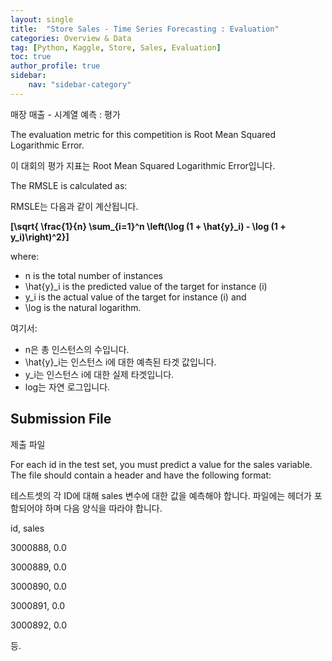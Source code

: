 ```yaml
---
layout: single
title:  "Store Sales - Time Series Forecasting : Evaluation"
categories: Overview & Data
tag: [Python, Kaggle, Store, Sales, Evaluation]
toc: true
author_profile: true
sidebar:
    nav: "sidebar-category"
---
```


매장 매출 - 시계열 예측 : 평가

The evaluation metric for this competition is Root Mean Squared Logarithmic Error.

이 대회의 평가 지표는 Root Mean Squared Logarithmic Error입니다.

The RMSLE is calculated as:

RMSLE는 다음과 같이 계산됩니다.

**[\sqrt{ \frac{1}{n} \sum_{i=1}^n \left(\log (1 + \hat{y}_i) - \log (1 + y_i)\right)^2}]**

where:

- n is the total number of instances
- \hat{y}_i is the predicted value of the target for instance (i)
- y_i is the actual value of the target for instance (i) and
- \log is the natural logarithm.

여기서:

- n은 총 인스턴스의 수입니다.
- \hat{y}_i는 인스턴스 i에 대한 예측된 타겟 값입니다.
- y_i는 인스턴스 i에 대한 실제 타겟입니다.
- log는 자연 로그입니다.

## Submission File

제출 파일

For each id in the test set, you must predict a value for the sales variable. The file should contain a header and have the following format:

테스트셋의 각 ID에 대해 sales 변수에 대한 값을 예측해야 합니다. 파일에는 헤더가 포함되어야 하며 다음 양식을 따라야 합니다.

id, sales

3000888, 0.0

3000889, 0.0

3000890, 0.0

3000891, 0.0

3000892, 0.0

등.